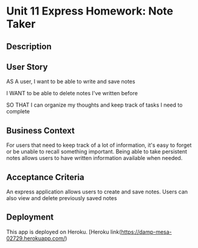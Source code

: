 # Unit 11 Express Homework: Note Taker

## Description


## User Story

AS A user, I want to be able to write and save notes

I WANT to be able to delete notes I've written before

SO THAT I can organize my thoughts and keep track of tasks I need to complete

## Business Context

For users that need to keep track of a lot of information, it's easy to forget or be unable to recall something important. Being able to take persistent notes allows users to have written information available when needed.

## Acceptance Criteria

An express application allows users to create and save notes. Users can also view and delete previously saved notes


## Deployment

 This app is deployed on Heroku. [Heroku link(https://damp-mesa-02729.herokuapp.com/) 


